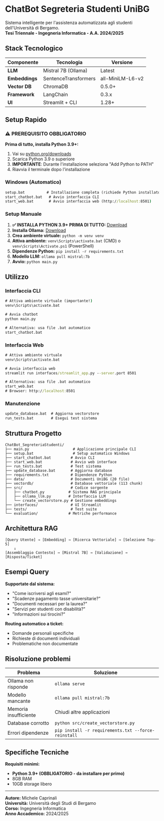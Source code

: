 # ChatBot Segreteria Studenti UniBG

Sistema intelligente per l'assistenza automatizzata agli studenti dell'Università di Bergamo.  
**Tesi Triennale - Ingegneria Informatica - A.A. 2024/2025**

## Stack Tecnologico

| Componente | Tecnologia | Versione |
|------------|------------|----------|
| **LLM** | Mistral 7B (Ollama) | Latest |
| **Embeddings** | SentenceTransformers | all-MiniLM-L6-v2 |
| **Vector DB** | ChromaDB | 0.5.0+ |
| **Framework** | LangChain | 0.3.x |
| **UI** | Streamlit + CLI | 1.28+ |

## Setup Rapido

### ⚠️ **PREREQUISITO OBBLIGATORIO**
**Prima di tutto, installa Python 3.9+:**
1. Vai su [python.org/downloads](https://www.python.org/downloads/)
2. Scarica Python 3.9 o superiore  
3. **IMPORTANTE**: Durante l'installazione seleziona "Add Python to PATH"
4. Riavvia il terminale dopo l'installazione

### Windows (Automatico)
```cmd
setup.bat          # Installazione completa (richiede Python installato)
start_chatbot.bat   # Avvio interfaccia CLI
start_web.bat       # Avvio interfaccia web (http://localhost:8501)
```

### Setup Manuale
1. **✅ INSTALLA PYTHON 3.9+ PRIMA DI TUTTO:** [Download](https://www.python.org/downloads/)
2. **Installa Ollama:** [Download](https://ollama.ai/download)
3. **Crea ambiente virtuale:** `python -m venv venv`
4. **Attiva ambiente:** `venv\Scripts\activate.bat` (CMD) o `venv\Scripts\Activate.ps1` (PowerShell)
5. **Dipendenze Python:** `pip install -r requirements.txt`
6. **Modello LLM:** `ollama pull mistral:7b`
7. **Avvio:** `python main.py`

## Utilizzo

### Interfaccia CLI
```cmd
# Attiva ambiente virtuale (importante!)
venv\Scripts\activate.bat

# Avvia chatbot
python main.py

# Alternativa: usa file .bat automatico
start_chatbot.bat
```

### Interfaccia Web
```cmd
# Attiva ambiente virtuale
venv\Scripts\activate.bat

# Avvia interfaccia web
streamlit run interfaces/streamlit_app.py --server.port 8501

# Alternativa: usa file .bat automatico
start_web.bat
# Browser: http://localhost:8501
```

### Manutenzione
```cmd
update_database.bat  # Aggiorna vectorstore
run_tests.bat        # Esegui test sistema
```

## Struttura Progetto

```
ChatBot_SegreteriaStudenti/
├── main.py                    # Applicazione principale CLI
├── setup.bat                  # Setup automatico Windows
├── start_chatbot.bat         # Avvio CLI
├── start_web.bat             # Avvio web interface
├── run_tests.bat             # Test sistema
├── update_database.bat       # Aggiorna database
├── requirements.txt          # Dipendenze Python
├── data/                     # Documenti UniBG (20 file)
├── vectordb/                 # Database vettoriale (113 chunk)
├── src/                      # Codice sorgente
│   ├── chatbot.py           # Sistema RAG principale
│   ├── ollama_llm.py        # Interfaccia LLM
│   └── create_vectorstore.py # Gestione embeddings
├── interfaces/               # UI Streamlit
├── tests/                    # Test suite
└── evaluation/              # Metriche performance
```

## Architettura RAG

```
[Query Utente] → [Embedding] → [Ricerca Vettoriale] → [Selezione Top-5] 
    ↓
[Assemblaggio Contesto] → [Mistral 7B] → [Validazione] → [Risposta/Ticket]
```

## Esempi Query

**Supportate dal sistema:**
- "Come iscriversi agli esami?"
- "Scadenze pagamento tasse universitarie?"
- "Documenti necessari per la laurea?"
- "Servizi per studenti con disabilità?"
- "Informazioni sui tirocini?"

**Routing automatico a ticket:**
- Domande personali specifiche
- Richieste di documenti individuali
- Problematiche non documentate

## Risoluzione problemi

| Problema | Soluzione |
|----------|-----------|
| Ollama non risponde | `ollama serve` |
| Modello mancante | `ollama pull mistral:7b` |
| Memoria insufficiente | Chiudi altre applicazioni |
| Database corrotto | `python src/create_vectorstore.py` |
| Errori dipendenze | `pip install -r requirements.txt --force-reinstall` |

## Specifiche Tecniche

**Requisiti minimi:**
- **Python 3.9+ (OBBLIGATORIO - da installare per primo)**
- 8GB RAM
- 10GB storage libero

---

**Autore:** Michele Caprinali  
**Università:** Università degli Studi di Bergamo  
**Corso:** Ingegneria Informatica  
**Anno Accademico:** 2024/2025